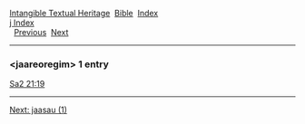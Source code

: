 [Intangible Textual Heritage](../../index)  [Bible](../index) 
[Index](index)   
[j Index](_j_)  
  [Previous](c06013)  [Next](c06015) 

------------------------------------------------------------------------

### &lt;jaareoregim&gt; 1 entry

[Sa2 21:19](../kjv/sa2021.htm#019)  

------------------------------------------------------------------------

[Next: jaasau (1)](c06015)
